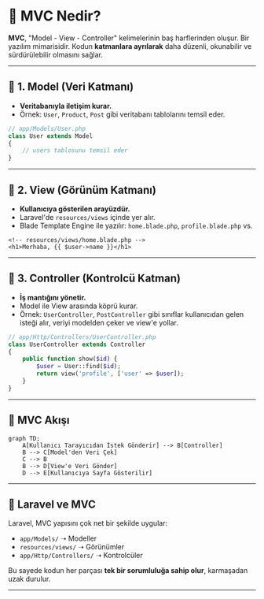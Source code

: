 # 🧱 MVC Nedir?

**MVC**, "Model - View - Controller" kelimelerinin baş harflerinden oluşur. Bir yazılım mimarisidir. Kodun **katmanlara ayrılarak** daha düzenli, okunabilir ve sürdürülebilir olmasını sağlar.

---

## 🔹 1. Model (Veri Katmanı)

- **Veritabanıyla iletişim kurar.**
- Örnek: `User`, `Product`, `Post` gibi veritabanı tablolarını temsil eder.

```php
// app/Models/User.php
class User extends Model
{
    // users tablosunu temsil eder
}
```

---

## 🔹 2. View (Görünüm Katmanı)

- **Kullanıcıya gösterilen arayüzdür.**
- Laravel'de `resources/views` içinde yer alır.
- Blade Template Engine ile yazılır: `home.blade.php`, `profile.blade.php` vs.

```blade
<!-- resources/views/home.blade.php -->
<h1>Merhaba, {{ $user->name }}</h1>
```

---

## 🔹 3. Controller (Kontrolcü Katman)

- **İş mantığını yönetir.**
- Model ile View arasında köprü kurar.
- Örnek: `UserController`, `PostController` gibi sınıflar kullanıcıdan gelen isteği alır, veriyi modelden çeker ve view'e yollar.

```php
// app/Http/Controllers/UserController.php
class UserController extends Controller
{
    public function show($id) {
        $user = User::find($id);
        return view('profile', ['user' => $user]);
    }
}
```

---

## 🔁 MVC Akışı

```mermaid
graph TD;
    A[Kullanıcı Tarayıcıdan İstek Gönderir] --> B[Controller]
    B --> C[Model'den Veri Çek]
    C --> B
    B --> D[View'e Veri Gönder]
    D --> E[Kullanıcıya Sayfa Gösterilir]
```

---

## 🎯 Laravel ve MVC

Laravel, MVC yapısını çok net bir şekilde uygular:

- `app/Models/` ➝ Modeller
- `resources/views/` ➝ Görünümler
- `app/Http/Controllers/` ➝ Kontrolcüler

Bu sayede kodun her parçası **tek bir sorumluluğa sahip olur**, karmaşadan uzak durulur.

---

